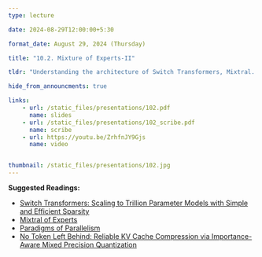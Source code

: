 ```yaml
---
type: lecture

date: 2024-08-29T12:00:00+5:30

format_date: August 29, 2024 (Thursday)

title: "10.2. Mixture of Experts-II"

tldr: "Understanding the architecture of Switch Transformers, Mixtral. Discussion on Model Parallelism."

hide_from_announcments: true

links: 
    - url: /static_files/presentations/102.pdf
      name: slides
    - url: /static_files/presentations/102_scribe.pdf
      name: scribe
    - url: https://youtu.be/ZrhfnJY9Gjs
      name: video


thumbnail: /static_files/presentations/102.jpg
---
```

<!-- Other additional contents using markdown -->
**Suggested Readings:**
- [Switch Transformers: Scaling to Trillion Parameter Models with Simple and Efficient Sparsity](https://arxiv.org/pdf/2101.03961)
- [Mixtral of Experts](https://arxiv.org/pdf/2401.04088)
- [Paradigms of Parallelism](https://colossalai.org/docs/concepts/paradigms_of_parallelism/)
- [No Token Left Behind: Reliable KV Cache Compression via Importance-Aware Mixed Precision Quantization](https://arxiv.org/pdf/2402.18096)
